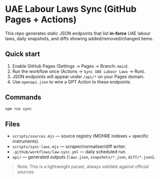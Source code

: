 # UAE Labour Laws Sync (GitHub Pages + Actions)

This repo generates static JSON endpoints that list **in‑force** UAE labour laws, daily snapshots, and diffs showing added/removed/changed items.

## Quick start
1. Enable GitHub Pages (Settings → Pages → Branch: `main`).
2. Run the workflow once (Actions → `Sync UAE Labour Laws` → Run).
3. JSON endpoints will appear under `/api/*` on your Pages domain.
4. Use `openapi.json` to wire a GPT Action to these endpoints.

## Commands
```bash
npm run sync
```

## Files
- `scripts/sources.mjs` — source registry (MOHRE indexes + specific instruments).
- `scripts/sync-laws.mjs` — scraper/normaliser/diff writer.
- `.github/workflows/law-sync.yml` — daily scheduled run.
- `api/` — generated outputs (`laws.json`, `snapshots/*.json`, `diff/*.json`).

> Note: This is a lightweight parser; always validate against official sources.
